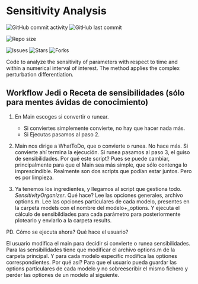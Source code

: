# Sensitivity Analysis

![GitHub commit activity](https://img.shields.io/github/commit-activity/y/Xabo-RB/Sensitivity-Analysis?label=Commit%20activity&style=plastic)
![GitHub last commit](https://img.shields.io/github/last-commit/Xabo-RB/Sensitivity-Analysis?color=yellow&label=Last%20commit&style=plastic)

![Repo size](https://img.shields.io/github/repo-size/Xabo-RB/Sensitivity-Analysis?label=Repo%20size)

![Issues](https://img.shields.io/github/issues/Xabo-RB/Sensitivity-Analysis)
![Stars](https://img.shields.io/github/stars/Xabo-RB/Sensitivity-Analysis?style=social)
![Forks](https://img.shields.io/github/forks/Xabo-RB/Sensitivity-Analysis?style=social)


 Code to analyze the sensitivity of parameters with respect to time and within a numerical interval of interest. The method applies the complex perturbation differentiation.

## Workflow Jedi o Receta de sensibilidades (sólo para mentes ávidas de conocimiento)

1. En Main escoges si convertir o runear. 
    - Si conviertes simplemente convierte, no hay que hacer nada más.
    - Si Ejecutas pasamos al paso 2.

2. Main nos dirige a WhatToDo, que o convierte o runea. No hace más. Si convierte ahí termina la ejecución. Si runea pasamos al paso 3, el guiso de sensibilidades. 
Por qué este script? Pues se puede cambiar, principalmente para que el Main sea más simple, que sólo contenga lo imprescindible. Realmente son dos scripts que podían estar juntos. Pero es por limpieza.

3. Ya tenemos los ingredientes, y llegamos al script que gestiona todo. *SensitivityOrganizer*. Qué hace? Lee las opciones generales, archivo options.m. Lee las opciones particulares de cada modelo, presentes en la carpeta models con el nombre del modelo+_options. Y ejecuta el cálculo de sensibildiades para cada parámetro para posteriormente plotearlo y enviarlo a la carpeta results.

PD. Cómo se ejecuta ahora? Qué hace el usuario?

El usuario modifica el main para decidir si convierte o runea sensibilidades. Para las sensibilidades tiene que modificar el archivo options.m de la carpeta principal. Y para cada modelo específic modifica las optiones correspondientes. Por qué así? Para que el usuario pueda guardar las options particulares de cada modelo y no sobreescribir el mismo fichero y perder las optiones de un modelo al siguiente. 
